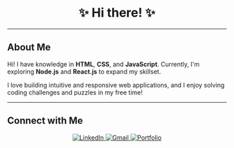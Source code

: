 <div align="center">
  <h1>
    ✨ Hi there! ✨
  </h1>
</div>

---

## About Me 

Hi! I have knowledge in **HTML**, **CSS**, and **JavaScript**. Currently, I'm exploring **Node.js** and **React.js** to expand my skillset.

I love building intuitive and responsive web applications, and I enjoy solving coding challenges and puzzles in my free time!

---

## Connect with Me

<div align="center">
  <a href="https://www.linkedin.com/in/your-linkedin" target="_blank">
    <img src="https://img.shields.io/badge/LinkedIn-Connect-blue?style=for-the-badge&logo=linkedin" alt="LinkedIn">
  </a>
  <a href="mailto:your-email@gmail.com" target="_blank">
    <img src="https://img.shields.io/badge/Gmail-Send%20Mail-red?style=for-the-badge&logo=gmail" alt="Gmail">
  </a>
  <a href="https://your-portfolio-link.com" target="_blank">
    <img src="https://img.shields.io/badge/Portfolio-Visit-green?style=for-the-badge&logo=web" alt="Portfolio">
  </a>
</div>
